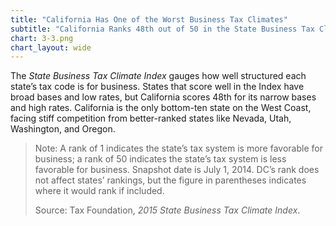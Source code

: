 ```yaml
---
title: "California Has One of the Worst Business Tax Climates"
subtitle: "California Ranks 48th out of 50 in the State Business Tax Climate Index (2015)"
chart: 3-3.png
chart_layout: wide
---
```

The *State Business Tax Climate Index* gauges how well structured each state’s tax code is for business. States that score well in the Index have broad bases and low rates, but California scores 48th for its narrow bases and high rates. California is the only bottom-ten state on the West Coast, facing stiff competition from better-ranked states like Nevada, Utah, Washington, and Oregon.

> Note: A rank of 1 indicates the state’s tax system is more favorable for business; a rank of 50 indicates
the state’s tax system is less favorable for business. Snapshot date is July 1, 2014. DC’s rank does not affect states’ rankings, but the figure in parentheses indicates where it would rank if included.
>
> Source: Tax Foundation, *2015 State Business Tax Climate Index*.

